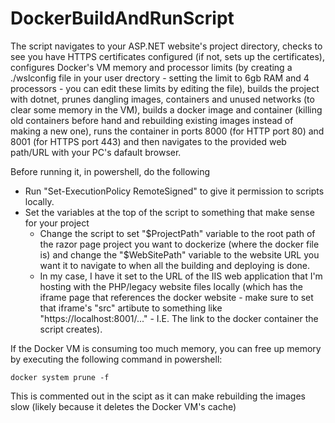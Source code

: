 # DockerBuildAndRunScript
The script navigates to your ASP.NET website's project directory, checks to see you have HTTPS certificates configured (if not, sets up the certificates), configures Docker's VM memory and processor limits (by creating a ./wslconfig file in your user drectory - setting the limit to 6gb RAM and 4 processors - you can edit these limits by editing the file), builds the project with dotnet, prunes dangling images, containers and unused networks (to clear some memory in the VM), builds a docker image and container (killing old containers before hand and rebuilding existing images instead of making a new one), runs the container in ports 8000 (for HTTP port 80) and 8001 (for HTTPS port 443) and then navigates to the provided web path/URL with your PC's dafault browser.

Before running it, in powershell, do the following 
 - Run "Set-ExecutionPolicy RemoteSigned" to give it permission to scripts locally.
 - Set the variables at the top of the script to something that make sense for your project
   - Change the script to set "$ProjectPath" variable to the root path of the razor page project you want to dockerize (where the docker file is) and change the "$WebSitePath" variable to the website URL you want it to navigate to when all the building and deploying is done.
   - In my case, I have it set to the URL of the IIS web application that I'm hosting with the PHP/legacy website files locally (which has the iframe page that references the docker website - make sure to set that iframe's "src" artibute to something like "https://localhost:8001/..." - I.E. The link to the docker container the script creates).

If the Docker VM is consuming too much memory, you can free up memory by executing the following command in powershell:
```
docker system prune -f
```
This is commented out in the scipt as it can make rebuilding the images slow (likely because it deletes the Docker VM's cache)
